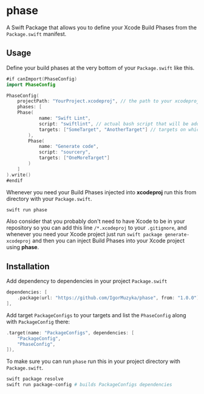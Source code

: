 # phase

A Swift Package that allows you to define your Xcode Build Phases from the `Package.swift` manifest.

## Usage

Define your build phases at the very bottom of your `Package.swift` like this.

```swift
#if canImport(PhaseConfig)
import PhaseConfig

PhaseConfig(
    projectPath: "YourProject.xcodeproj", // the path to your xcodeproj
    phases: [
	Phase(
            name: "Swift Lint", 
            script: "swiftlint", // actual bash script that will be added to xcodeproj build phase
            targets: ["SomeTarget", "AnotherTarget"] // targets on which to apply
        ),
        Phase(
            name: "Generate code",
            script: "sourcery",
            targets: ["OneMoreTarget"]
        )
    ]
).write()
#endif
```

Whenever you need your Build Phases injected into **xcodeproj** run this from directory with your `Package.swift`.

```bash
swift run phase
```

Also consider that you probably don't need to have Xcode to be in your repository so you can add this line `/*.xcodeproj` to your `.gitignore`, and whenever you need your Xcode project just run `swift package generate-xcodeproj` and then you can inject Build Phases into your Xcode project using **phase**.

## Installation

Add dependency to dependencies in your project `Package.swift`

```swift
dependencies: [
    .package(url: "https://github.com/IgorMuzyka/phase", from: "1.0.0"),  
],
```

Add target `PackageConfigs` to your targets and list the `PhaseConfig` along with `PackageConfig` there:
```swift
.target(name: "PackageConfigs", dependencies: [
    "PackageConfig",
    "PhaseConfig",
]),
```

To make sure you can run `phase` run this in your project directory with `Package.swift`.
```bash
swift package resolve
swift run package-config # builds PackageConfigs dependencies
```
